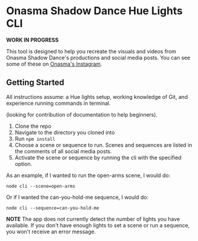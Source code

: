 # Onasma Shadow Dance Hue Lights CLI

**WORK IN PROGRESS**

This tool is designed to help you recreate the visuals and videos from Onasma Shadow Dance's productions and social media posts.
You can see some of these on [Onasma's Instagram](https://instagram.com/onasmashadowdance).


## Getting Started

All instructions assume: a Hue lights setup, working knowledge of Git, and experience running commands in terminal.

(looking for contribution of documentation to help beginners).

1. Clone the repo
2. Navigate to the directory you cloned into
3. Run ```npm install```
4. Choose a scene or sequence to run. Scenes and sequences are listed in the comments of all social media posts.
5. Activate the scene or sequence by running the cli with the specified option.

As an example, if I wanted to run the open-arms scene, I would do:

```
node cli --scene=open-arms
```

Or if I wanted the can-you-hold-me sequence, I would do:

```
node cli --sequence=can-you-hold-me
```

**NOTE** The app does not currently detect the number of lights you have available. If you don't have enough lights to set a scene or run a sequence, you won't receive an error message.